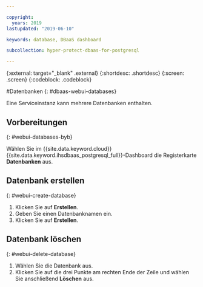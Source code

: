 ```yaml
---

copyright:
  years: 2019
lastupdated: "2019-06-10"

keywords: database, DBaaS dashboard

subcollection: hyper-protect-dbaas-for-postgresql

---
```


{:external: target="_blank" .external}
{:shortdesc: .shortdesc}
{:screen: .screen}
{:codeblock: .codeblock}


#Datenbanken
{: #dbaas-webui-databases}

Eine Serviceinstanz kann mehrere Datenbanken enthalten.

## Vorbereitungen
{: #webui-databases-byb}

Wählen Sie im {{site.data.keyword.cloud}} {{site.data.keyword.ihsdbaas_postgresql_full}}-Dashboard die Registerkarte **Datenbanken** aus.

## Datenbank erstellen
{: #webui-create-database}

1. Klicken Sie auf **Erstellen**.
2. Geben Sie einen Datenbanknamen ein.
3. Klicken Sie auf **Erstellen**.

## Datenbank löschen
{: #webui-delete-database}

1. Wählen Sie die Datenbank aus.
2. Klicken Sie auf die drei Punkte am rechten Ende der Zeile und wählen Sie anschließend **Löschen** aus.
